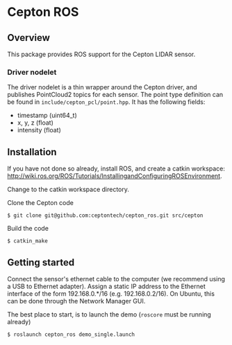 # Cepton ROS

## Overview

This package provides ROS support for the Cepton LIDAR sensor.

### Driver nodelet

The driver nodelet is a thin wrapper around the Cepton driver, and publishes PointCloud2 topics for each sensor. The point type definition can be found in `include/cepton_pcl/point.hpp`. It has the following fields:

  - timestamp (uint64_t)
  - x, y, z (float)
  - intensity (float)

## Installation

If you have not done so already, install ROS, and create a catkin workspace: <http://wiki.ros.org/ROS/Tutorials/InstallingandConfiguringROSEnvironment>.

Change to the catkin workspace directory.

Clone the Cepton code

    $ git clone git@github.com:ceptontech/cepton_ros.git src/cepton

Build the code

    $ catkin_make

## Getting started

Connect the sensor's ethernet cable to the computer (we recommend using a USB to Ethernet adapter). Assign a static IP address to the Ethernet interface of the form 192.168.0.*/16 (e.g. 192.168.0.2/16). On Ubuntu, this can be done through the Network Manager GUI.

The best place to start, is to launch the demo (`roscore` must be running already)

    $ roslaunch cepton_ros demo_single.launch
